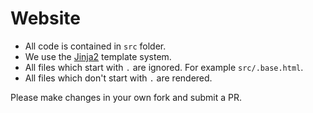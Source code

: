 # Website

- All code is contained in `src` folder.
- We use the [Jinja2](https://jinja.palletsprojects.com/en/2.11.x/) template system.
- All files which start with `.` are ignored. For example `src/.base.html`.
- All files which don't start with `.` are rendered.

Please make changes in your own fork and submit a PR.
